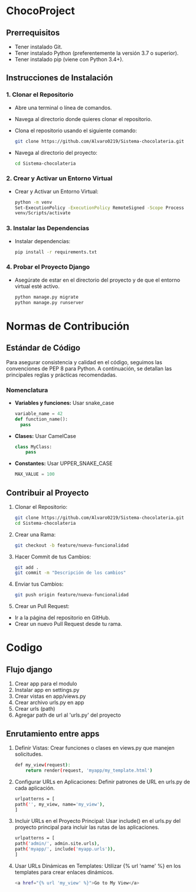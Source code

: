 # ChocoProject

## Prerrequisitos

- Tener instalado Git.
- Tener instalado Python (preferentemente la versión 3.7 o superior).
- Tener instalado pip (viene con Python 3.4+).

## Instrucciones de Instalación

### 1. Clonar el Repositorio

- Abre una terminal o línea de comandos.

- Navega al directorio donde quieres clonar el repositorio.

- Clona el repositorio usando el siguiente comando:
    ```bash
    git clone https://github.com/Alvaro0219/Sistema-chocolateria.git

- Navega al directorio del proyecto:
    ```bash
    cd Sistema-chocolateria

### 2. Crear y Activar un Entorno Virtual

- Crear y Activar un Entorno Virtual:
    ```bash
    python -m venv 
    Set-ExecutionPolicy -ExecutionPolicy RemoteSigned -Scope Process
    venv/Scripts/activate

### 3. Instalar las Dependencias
- Instalar dependencias:
    ```bash
    pip install -r requirements.txt

### 4. Probar el Proyecto Django
- Asegúrate de estar en el directorio del proyecto y de que el entorno virtual esté activo.
    ```bash
    python manage.py migrate
    python manage.py runserver

# Normas de Contribución

## Estándar de Código

Para asegurar consistencia y calidad en el código, seguimos las convenciones de PEP 8 para Python. A continuación, se detallan las principales reglas y prácticas recomendadas.

### Nomenclatura

- **Variables y funciones:** Usar snake_case
  ```python
  variable_name = 42
  def function_name():
    pass

- **Clases:** Usar CamelCase
    ```python
    class MyClass:
        pass

- **Constantes:**  Usar UPPER_SNAKE_CASE
    ```python
    MAX_VALUE = 100

## Contribuir al Proyecto

1. Clonar el Repositorio:
    ```bash
    git clone https://github.com/Alvaro0219/Sistema-chocolateria.git
    cd Sistema-chocolateria

2. Crear una Rama:
    ```bash
    git checkout -b feature/nueva-funcionalidad

3. Hacer Commit de tus Cambios:
    ```bash
    git add .
    git commit -m "Descripción de los cambios"

4. Enviar tus Cambios:
    ```bash
    git push origin feature/nueva-funcionalidad

5. Crear un Pull Request:
- Ir a la página del repositorio en GitHub.
- Crear un nuevo Pull Request desde tu rama.

# Codigo

## Flujo django
1. Crear app para el modulo
2. Instalar app en settings.py
2. Crear vistas en app/views.py
3. Crear archivo urls.py en app
4. Crear urls (path)
5. Agregar path de url al 'urls.py' del proyecto

## Enrutamiento entre apps
1. Definir Vistas: Crear funciones o clases en views.py que manejen solicitudes.
    ```bash
    def my_view(request):
        return render(request, 'myapp/my_template.html')
2. Configurar URLs en Aplicaciones: Definir patrones de URL en urls.py de cada aplicación.
    ```bash
    urlpatterns = [
    path('', my_view, name='my_view'),
    ]
3. Incluir URLs en el Proyecto Principal: Usar include() en el urls.py del proyecto principal para incluir las rutas de las aplicaciones.
    ```bash
    urlpatterns = [
    path('admin/', admin.site.urls),
    path('myapp/', include('myapp.urls')),
    ]
4. Usar URLs Dinámicas en Templates: Utilizar {% url 'name' %} en los templates para crear enlaces dinámicos.
    ```bash
    <a href="{% url 'my_view' %}">Go to My View</a>
